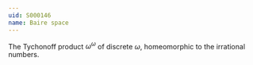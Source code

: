 ```yaml
---
uid: S000146
name: Baire space
---
```

The Tychonoff product $\omega^\omega$ of discrete $\omega$, homeomorphic to the irrational numbers.

